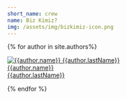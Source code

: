 ```yaml
---
short_name: crew
name: Biz Kimiz?
img: /assets/img/bizkimiz-icon.png
---
```


<div class="row" id="crew">
    <div class="container">
        {% for author in site.authors%}
            <div class="col-6 col-lg-3">
                <p>
                    <a href="{{author.github}}" target="_blank" rel="nofollow">
                        <img src="{{author.img}}" alt="{{author.name}} {{author.lastName}}"><br>
                        {{author.name}} <br>{{author.lastName}}
                    </a>
                </p>
            </div>
        {% endfor %}
    </div>
</div>
